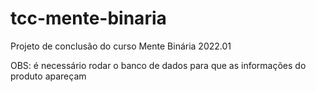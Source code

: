 # tcc-mente-binaria
Projeto de conclusão do curso Mente Binária 2022.01

OBS: é necessário rodar o banco de dados para que as informações do produto apareçam

